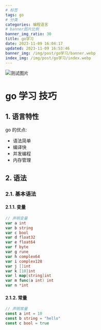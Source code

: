 ```yaml
---
# 标签
tags: go
# 分类
categories: 编程语言
# banner图片比例
banner_img_ratio: 30
title: go学习
date: 2023-11-09 16:04:17
updated: 2023-11-09 16:53:46
banner_img: /img/post/go学习/banner.webp
index_img: /img/post/go学习/index.webp
---
```


![测试图片](/img/post/go学习/test1.webp)

# go 学习 技巧

## 1. 语言特性

go 的优点:

- 语法简单
- 编译快
- 并发编程
- 内存管理

## 2. 语法

### 2.1. 基本语法

#### 2.1.1. 变量

```go
// 声明变量
var a int
var b string
var c bool
var d float32
var e float64
var f byte
var g rune
var h complex64
var i complex128
var j []int
var k [10]int
var l map[string]int
var m func(a int) int
var n *int
```

#### 2.1.2. 常量

```go
// 声明常量
const a int = 10
const b string = "hello"
const c bool = true
```
